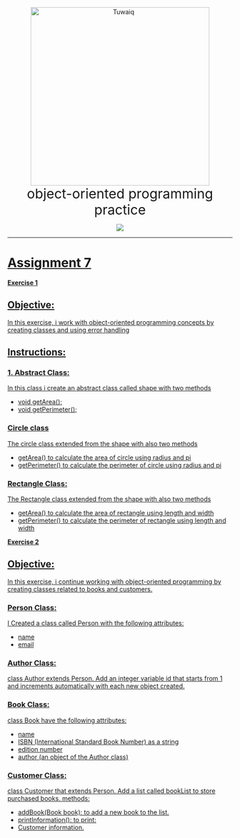 
<p align="center">
<img src="./assets/logo-h-white.png" alt="Tuwaiq" width="400"/>
<br/>
<span style="font-size:30px">object-oriented programming practice</span>
</p>

<p align="center">
<a href="https://tuwaiq.edu.sa/"><img src="https://img.shields.io/badge/website-000000?style=for-the-badge&logo=About.me&logoColor=white" 
</p>
<hr/>

# Assignment 7

**Exercise 1**
## Objective:
In this exercise, i work with object-oriented programming concepts by creating classes and using error handling

## Instructions:
### 1.	Abstract Class:
In this class i create an abstract class called shape with two methods
- void getArea();
- void getPerimeter();

### Circle class
The circle class extended from the shape with also two methods
- getArea()
to calculate the area of circle using radius and pi
- getPerimeter()
to calculate the perimeter of circle using radius and pi

### Rectangle Class:
The Rectangle class extended from the shape with also two methods
- getArea()
to calculate the area of rectangle using length and width
- getPerimeter()
to calculate the perimeter of rectangle using length and width

**Exercise 2**
## Objective:
In this exercise, i continue working with object-oriented programming by creating classes related to books and customers. 

### Person Class:
I Created a class called Person with the following attributes:
- name
- email

### Author Class:
class Author extends Person.
Add an integer variable id that starts from 1 and increments automatically with each new object created.

### Book Class:
class Book have the following attributes:
- name
- ISBN (International Standard Book Number) as a string
- edition number
- author (an object of the Author class)

### Customer Class:
class Customer that extends Person.
Add a list called bookList to store purchased books.
methods:
- addBook(Book book): to add a new book to the list.
- printInformation(): to print:
- Customer information.
